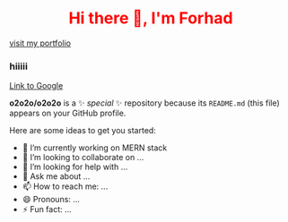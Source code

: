  <h1 align="center" style="color:red">Hi there 👋, I'm Forhad </h1>
<a href="https://www.google.com">visit my portfolio</a>

<h3>hiiiii</h3>



[Link to Google](https://www.google.com)

**o2o2o/o2o2o** is a ✨ _special_ ✨ repository because its `README.md` (this file) appears on your GitHub profile.

Here are some ideas to get you started:

- 🔭 I’m currently working on MERN stack 
- 👯 I’m looking to collaborate on ...
- 🤔 I’m looking for help with ...
- 💬 Ask me about ...
- 📫 How to reach me: ...
- 😄 Pronouns: ...
- ⚡ Fun fact: ...

